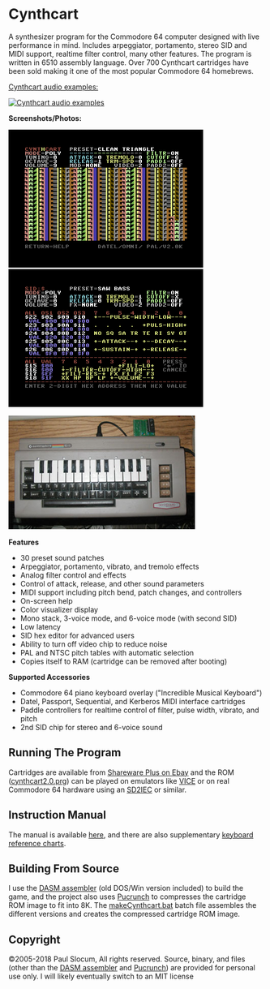 # Cynthcart

A synthesizer program for the Commodore 64 computer designed with live performance in mind. Includes arpeggiator, portamento, stereo SID and MIDI support, realtime filter control, many other features.  The program is written in 6510 assembly language.  Over 700 Cynthcart cartridges have been sold making it one of the most popular Commodore 64 homebrews.

[Cynthcart audio examples:](http://www.qotile.net/files/cynthcart_demo.mp3)

[![Cynthcart audio examples](images/other/mp3playerImage.png)](http://www.qotile.net/files/cynthcart_demo.mp3)

__Screenshots/Photos:__

![Cynthcart screenshot](images/cynth_screenshot_main.png) ![Cynthcart SID editor screenshot](images/cynth_screenshot_sidedit.png)

![Cynthcart with keyboard overlay](images/photos/cynthOverlayKeyboard.jpg)

__Features__
+ 30 preset sound patches
+ Arpeggiator, portamento, vibrato, and tremolo effects
+ Analog filter control and effects
+ Control of attack, release, and other sound parameters
+ MIDI support including pitch bend, patch changes, and controllers
+ On-screen help
+ Color visualizer display
+ Mono stack, 3-voice mode, and 6-voice mode (with second SID)
+ Low latency
+ SID hex editor for advanced users
+ Ability to turn off video chip to reduce noise
+ PAL and NTSC pitch tables with automatic selection
+ Copies itself to RAM (cartridge can be removed after booting)

__Supported Accessories__
+ Commodore 64 piano keyboard overlay ("Incredible Musical Keyboard")
+ Datel, Passport, Sequential, and Kerberos MIDI interface cartridges
+ Paddle controllers for realtime control of filter, pulse width, vibrato, and pitch
+ 2nd SID chip for stereo and 6-voice sound

## Running The Program

Cartridges are available from [Shareware Plus on Ebay](https://www.ebay.com/usr/tim685?_trksid=p2047675.l2559) and the ROM ([cynthcart2.0.prg](bin/version2.0.0_RELEASE/cynthcart2.0.prg)) can be played on emulators like [VICE](http://vice-emu.sourceforge.net/) or on real Commodore 64 hardware using an [SD2IEC](https://www.c64-wiki.com/wiki/SD2IEC) or similar.


## Instruction Manual

The manual is available [here](manual/cynthcart2.0.1.pdf), and there are also supplementary [keyboard reference charts](manual/keyboardReferenceCharts). 


## Building From Source

I use the [DASM assembler](http://dasm-dillon.sourceforge.net/) (old DOS/Win version included) to build the game, and the project also uses [Pucrunch](https://github.com/mist64/pucrunch) to compresses the cartridge ROM image to fit into 8K.  The [makeCynthcart.bat](makeCynthcart.bat) batch file assembles the different versions and creates the compressed cartridge ROM image.


## Copyright

©2005-2018 Paul Slocum, All rights reserved.  Source, binary, and files (other than the [DASM assembler](http://dasm-dillon.sourceforge.net/) and [Pucrunch](https://github.com/mist64/pucrunch)) are provided for personal use only.  I will likely eventually switch to an MIT license
